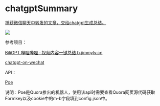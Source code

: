 # chatgptSummary

[捕获微信聊天中转发的文章，交给chatgpt生成总结。](https://zhuanlan.zhihu.com/p/611389846)

![](https://pic3.zhimg.com/80/v2-bf76c399defe2c82d3ac4d61b8962b4e_720w.webp)

参考项目：

[BiliGPT 哔哩哔哩 · 视频内容一键总结 b.jimmylv.cn](https://github.com/JimmyLv/BiliGPT)

[chatgpt-on-wechat](https://github.com/zhayujie/chatgpt-on-wechat)

API：

[Poe](https://github.com/vaibhavk97/Poe)

说明：Poe是Quora推出的机器人，使用该api时需要查看Quora网页源代码获取Formkey以及cookie中的m-b字段填到config.json中。
